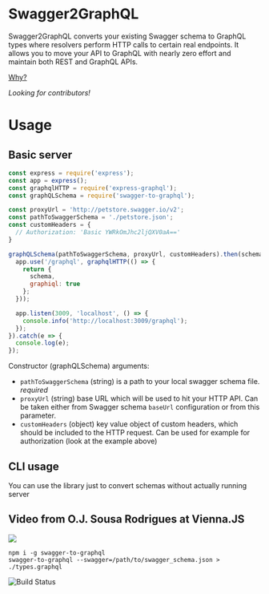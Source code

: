 # Swagger2GraphQL

Swagger2GraphQL converts your existing Swagger schema to GraphQL types where resolvers perform HTTP calls to certain real endpoints.
It allows you to move your API to GraphQL with nearly zero effort and maintain both REST and GraphQL APIs.

<a href="https://medium.com/@raxwunter/moving-existing-api-from-rest-to-graphql-205bab22c184">Why?</a>

*Looking for contributors!*

# Usage

## Basic server

```js
const express = require('express');
const app = express();
const graphqlHTTP = require('express-graphql');
const graphQLSchema = require('swagger-to-graphql');

const proxyUrl = 'http://petstore.swagger.io/v2';
const pathToSwaggerSchema = './petstore.json';
const customHeaders = {
  // Authorization: 'Basic YWRkOmJhc2ljQXV0aA=='
}

graphQLSchema(pathToSwaggerSchema, proxyUrl, customHeaders).then(schema => {
  app.use('/graphql', graphqlHTTP(() => {
    return {
      schema,
      graphiql: true
    };
  }));

  app.listen(3009, 'localhost', () => {
    console.info('http://localhost:3009/graphql');
  });
}).catch(e => {
  console.log(e);
});
```

Constructor (graphQLSchema) arguments:
* `pathToSwaggerSchema` (string) is a path to your local swagger schema file. *required*
* `proxyUrl` (string) base URL which will be used to hit your HTTP API. Can be taken either from Swagger schema `baseUrl` configuration or from this parameter.
* `customHeaders` (object) key value object of custom headers, which should be included to the HTTP request. Can be used for example for authorization (look at the example above)

## CLI usage

You can use the library just to convert schemas without actually running server

## Video from O.J. Sousa Rodrigues at Vienna.JS
<a href="https://youtu.be/T-D1KVIuvjA" target="_blank"><img src="https://s3.eu-central-1.amazonaws.com/yarax-public-assets/2019-02-13_13-01-45.png"/></a>

```
npm i -g swagger-to-graphql
swagger-to-graphql --swagger=/path/to/swagger_schema.json > ./types.graphql
```


![Build Status](https://travis-ci.org/yarax/swagger-to-graphql.svg?branch=master)
